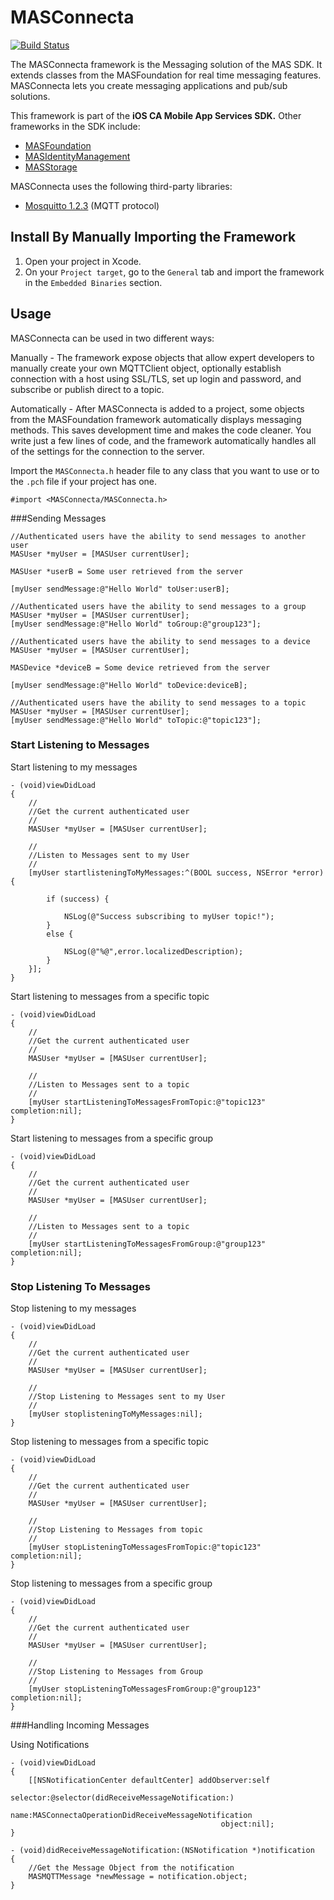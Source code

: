 # MASConnecta

[![Build Status](https://travis-ci.org/mobile-web-messaging/MQTTKit.svg)](https://thesource.l7tech.com/thesource/Matterhorn/client-sdk/ios/trunk/Connecta)

The MASConnecta framework is the Messaging solution of the MAS SDK. It extends classes from the MASFoundation for real time messaging features. MASConnecta lets you create messaging applications and pub/sub solutions.

This framework is part of the **iOS CA Mobile App Services SDK.** Other frameworks in the SDK include:

- [MASFoundation](https://github-isl-01.ca.com/MAS/iOS-MAS-Foundation)
- [MASIdentityManagement](https://github-isl-01.ca.com/MAS/iOS-MAS-IdentityManagement)
- [MASStorage](https://github-isl-01.ca.com/MAS/iOS-MAS-Storage)

MASConnecta uses the following third-party libraries:

-  [Mosquitto 1.2.3](http://mosquitto.org) (MQTT protocol)


## Install By Manually Importing the Framework

1. Open your project in Xcode.
2. On your ```Project target```, go to the ```General``` tab and import the framework in the ```Embedded Binaries``` section.


## Usage

MASConnecta can be used in two different ways:

Manually - The framework expose objects that allow expert developers to manually create your own MQTTClient object, optionally establish connection with a host using SSL/TLS, set up login and password, and subscribe or publish direct to a topic.

Automatically - After MASConnecta is added to a project, some objects from the MASFoundation framework automatically displays messaging methods. This saves development time and makes the code cleaner. You write just a few lines of code, and the framework automatically handles all of the settings for the connection to the server. 

Import the `MASConnecta.h` header file to any class that you want to use or to the `.pch` file if your project has one.

```
#import <MASConnecta/MASConnecta.h>
```


###Sending Messages

```
//Authenticated users have the ability to send messages to another user
MASUser *myUser = [MASUser currentUser];

MASUser *userB = Some user retrieved from the server

[myUser sendMessage:@"Hello World" toUser:userB];

```

```
//Authenticated users have the ability to send messages to a group
MASUser *myUser = [MASUser currentUser];
[myUser sendMessage:@"Hello World" toGroup:@"group123"];

```

```
//Authenticated users have the ability to send messages to a device
MASUser *myUser = [MASUser currentUser];

MASDevice *deviceB = Some device retrieved from the server

[myUser sendMessage:@"Hello World" toDevice:deviceB];

```

```
//Authenticated users have the ability to send messages to a topic
MASUser *myUser = [MASUser currentUser];
[myUser sendMessage:@"Hello World" toTopic:@"topic123"];

```

### Start Listening to Messages

Start listening to my messages

```
- (void)viewDidLoad
{
	//
	//Get the current authenticated user
	//
	MASUser *myUser = [MASUser currentUser];
	
    //
    //Listen to Messages sent to my User
    //
    [myUser startlisteningToMyMessages:^(BOOL success, NSError *error) {
        
        if (success) {
            
            NSLog(@"Success subscribing to myUser topic!");
        }
        else {
            
            NSLog(@"%@",error.localizedDescription);
        }
    }];
}

```

Start listening to messages from a specific topic 

```
- (void)viewDidLoad
{
	//
	//Get the current authenticated user
	//
	MASUser *myUser = [MASUser currentUser];
	
	//
	//Listen to Messages sent to a topic
	//
	[myUser startListeningToMessagesFromTopic:@"topic123" completion:nil];
}
```

Start listening to messages from a specific group

```
- (void)viewDidLoad
{
	//
	//Get the current authenticated user
	//
	MASUser *myUser = [MASUser currentUser];
	
	//
	//Listen to Messages sent to a topic
	//
	[myUser startListeningToMessagesFromGroup:@"group123" completion:nil];
}

```

### Stop Listening To Messages

Stop listening to my messages

```
- (void)viewDidLoad
{
	//
	//Get the current authenticated user
	//
	MASUser *myUser = [MASUser currentUser];
	
    //
    //Stop Listening to Messages sent to my User
    //
    [myUser stoplisteningToMyMessages:nil];
}

```

Stop listening to messages from a specific topic 

```
- (void)viewDidLoad
{
	//
	//Get the current authenticated user
	//
	MASUser *myUser = [MASUser currentUser];
	
	//
	//Stop Listening to Messages from topic
	//
	[myUser stopListeningToMessagesFromTopic:@"topic123" completion:nil];
}
```

Stop listening to messages from a specific group

```
- (void)viewDidLoad
{
	//
	//Get the current authenticated user
	//
	MASUser *myUser = [MASUser currentUser];
	
	//
	//Stop Listening to Messages from Group
	//
	[myUser stopListeningToMessagesFromGroup:@"group123" completion:nil];
}

```

###Handling Incoming Messages

Using Notifications

```
- (void)viewDidLoad
{
    [[NSNotificationCenter defaultCenter] addObserver:self
                                             selector:@selector(didReceiveMessageNotification:)
                                                 name:MASConnectaOperationDidReceiveMessageNotification
                                               object:nil];
}
```

```
- (void)didReceiveMessageNotification:(NSNotification *)notification
{    
    //Get the Message Object from the notification
    MASMQTTMessage *newMessage = notification.object;   
}
```

